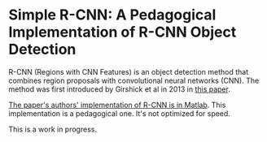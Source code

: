 # Simple R-CNN: A Pedagogical Implementation of R-CNN Object Detection

R-CNN (Regions with CNN Features) is an object detection method that combines region proposals with convolutional neural networks (CNN). The method was first introduced by Girshick et al in 2013 in [this paper](https://arxiv.org/pdf/1311.2524.pdf).

[The paper's authors' implementation of R-CNN is in Matlab](https://github.com/rbgirshick/rcnn). This implementation is a pedagogical one. It's not optimized for speed.

This is a work in progress.
